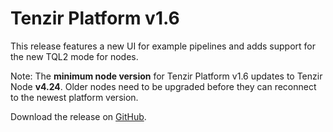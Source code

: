 # Tenzir Platform v1.6

This release features a new UI for example pipelines and adds support for the new TQL2 mode for nodes.

Note: The **minimum node version** for Tenzir Platform v1.6 updates to Tenzir Node **v4.24**. Older nodes need to be upgraded before they can reconnect to the newest platform version.

Download the release on [GitHub](https://github.com/tenzir/platform/releases/tag/v1.6.0).